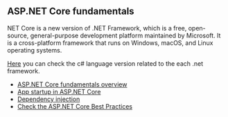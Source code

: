 ## ASP.NET Core fundamentals

NET Core is a new version of .NET Framework, which is a free, open-source, general-purpose development platform maintained by Microsoft. It is a cross-platform framework that runs on Windows, macOS, and Linux operating systems.

[Here](https://learn.microsoft.com/en-us/dotnet/csharp/language-reference/configure-language-version) you can check the c# language version related to the each .net framework.

 - [ASP.NET Core fundamentals overview](https://learn.microsoft.com/en-us/aspnet/core/fundamentals/?view=aspnetcore-7.0&tabs=linux)
 - [App startup in ASP.NET Core](https://learn.microsoft.com/en-us/aspnet/core/fundamentals/startup?view=aspnetcore-7.0)
 - [Dependency injection](https://learn.microsoft.com/en-us/aspnet/core/fundamentals/dependency-injection?view=aspnetcore-7.0)
 - [Check the ASP.NET Core Best Practices](https://learn.microsoft.com/en-us/aspnet/core/fundamentals/best-practices?view=aspnetcore-7.0)